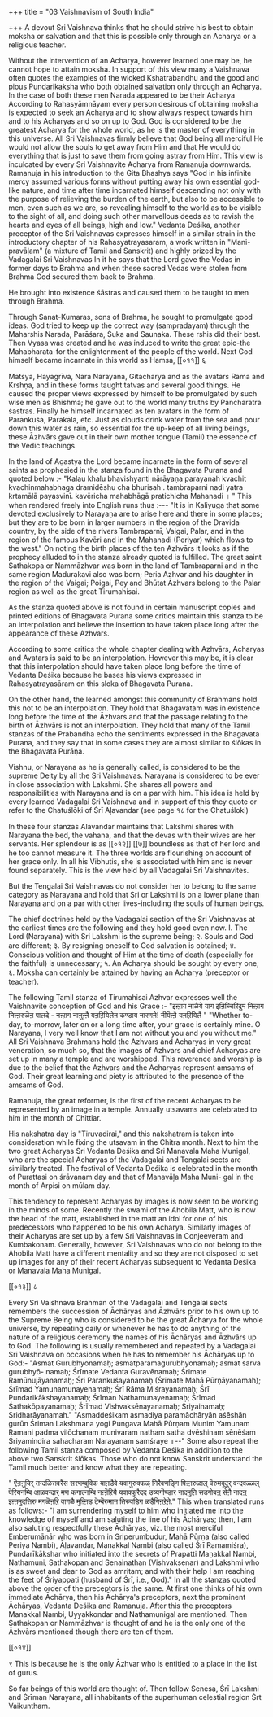 +++
title = "03 Vaishnavism of South India"

+++
A devout Sri Vaishnava thinks that he should strive his best to obtain moksha or salvation and that this is possible only through an Acharya or a religious teacher.

Without the intervention of an Acharya, however learned one may be, he cannot hope to attain moksha. In support of this view many a Vaishnava often quotes the examples of the wicked Kshatrabandhu and the good and pious Pundarikaksha who both obtained salvation only through an Acharya. In the case of both these men Narada appeared to be their Acharya According to Rahasyāmnāyam every person desirous of obtaining moksha is expected to seek an Acharya and to show always respect towards him and to his Acharyas and so on up to God. God is considered to be the greatest Acharya for the whole world, as he is the master of everything in this universe. All Sri Vaishnavas firmly believe that God being all merciful He would not allow the souls to get away from Him and that He would do everything that is just to save them from going astray from Him. This view is inculcated by every Sri Vaishnavite Acharya from Ramanuja downwards. Ramanuja in his introduction to the Gita Bhashya says "God in his infinite mercy assumed various forms without putting away his own essential god-like nature, and time after time incarnated himself descending not only with the purpose of relieving the burden of the earth, but also to be accessible to men, even such as we are, so revealing himself to the world as to be visible to the sight of all, and doing such other marvellous deeds as to ravish the hearts and eyes of all beings, high and low." Vedanta Deśika, another preceptor of the Sri Vaishnavas expresses himself in a similar strain in the introductory chapter of his Rahasyatrayasaram, a work written in "Mani- pravāļam" (a mixture of Tamil and Sanskrit) and highly prized by the Vadagalai Sri Vaishnavas In it he says that the Lord gave the Vedas in former days to Brahma and when these sacred Vedas were stolen from Brahma God secured them back to Brahma.

He brought into existence śāstras and caused them to be taught to men through Brahma.

Through Sanat-Kumaras, sons of Brahma, he sought to promulgate good ideas. God tried to keep up the correct way (sampradayam) through the Maharshis Narada, Parāśara, Śuka and Saunaka. These rshis did their best. Then Vyasa was created and he was induced to write the great epic-the Mahabharata-for the enlightenment of the people of the world. Next God himself became incarnate in this world as Hamsa, [[०११]]
६

Matsya, Hayagrīva, Nara Narayana, Gitacharya and as the avatars Rama and Krshṇa, and in these forms taught tatvas and several good things. He caused the proper views expressed by himself to be promulgated by such wise men as Bhishma; he gave out to the world many truths by Pancharatra śastras. Finally he himself incarnated as ten avatars in the form of Parānkuśa, Parakāla, etc. Just as clouds drink water from the sea and pour down this water as rain, so essential for the up-keep of all living beings, these Āzhvārs gave out in their own mother tongue (Tamil) the essence of the Vedic teachings.

In the land of Agastya the Lord became incarnate in the form of several saints as prophesied in the stanza found in the Bhagavata Purana and quoted below :- "Kalau khalu bhavishyanti nārāyaṇa parayanah kvachit kvachinmahabhaga dramidēshu cha bhurisah . tambraparni nadi yatra krtamālā payasvinī. kavēricha mahabhāgā pratichicha Mahanadi ॥ " This when rendered freely into English runs thus :--- "It is in Kaliyuga that some devoted exclusively to Narayaṇa are to arise here and there in some places; but they are to be born in larger numbers in the region of the Dravida country, by the side of the rivers Tambraparnī, Vaigai, Palar, and in the region of the famous Kavēri and in the Mahanadi (Periyar) which flows to the west." On noting the birth places of the ten Azhvārs it looks as if the prophecy alluded to in the stanza already quoted is fulfilled. The great saint Sathakopa or Nammāzhvar was born in the land of Tambraparni and in the same region Madurakavi also was born; Peria Āzhvar and his daughter in the region of the Vaigai; Poigai, Pey and Bhūtat Āzhvars belong to the Palar region as well as the great Tirumahisai.

As the stanza quoted above is not found in certain manuscript copies and printed editions of Bhagavata Purana some critics maintain this stanza to be an interpolation and believe the insertion to have taken place long after the appearance of these Azhvars.

According to some critics the whole chapter dealing with Azhvārs, Acharyas and Avatars is said to be an interpolation. However this may be, it is clear that this interpolation should have taken place long before the time of Vedanta Deśika because he bases his views expressed in Rahasyatrayasāram on this sloka of Bhagavata Purana.

On the other hand, the learned amongst this community of Brahmans hold this not to be an interpolation. They hold that Bhagavatam was in existence long before the time of the Āzhvars and that the passage relating to the birth of Āzhvārs is not an interpolation. They hold that many of the Tamil stanzas of the Prabandha echo the sentiments expressed in the Bhagavata Purana, and they say that in some cases they are almost similar to ślōkas in the Bhagavata Purāṇa.

Vishnu, or Narayana as he is generally called, is considered to be the supreme Deity by all the Sri Vaishnavas. Narayana is considered to be ever in close association with Lakshmi. She shares all powers and responsibilities with Narayana and is on a par with him. This idea is held by every learned Vadagalai Sri Vaishnava and in support of this they quote or refer to the Chatuślōki of Śrī Āļavandar (see page १८ for the Chatuśloki)

In these four stanzas Alavandar maintains that Lakshmi shares with Narayana the bed, the vahana, and that the devas with their wives are her servants. Her splendour is as [[०१२]]
[[७]]
boundless as that of her lord and he too cannot measure it. The three worlds are flourishing on account of her grace only. In all his Vibhutis, she is associated with him and is never found separately. This is the view held by all Vadagalai Sri Vaishnavites.

But the Tengalai Sri Vaishnavas do not consider her to belong to the same category as Narayana and hold that Sri or Lakshmi is on a lower plane than Narayana and on a par with other lives-including the souls of human beings.

The chief doctrines held by the Vadagalai section of the Sri Vaishnavas at the earliest times are the following and they hold good even now. I. The Lord (Narayana) with Sri Lakshmi is the supreme being; २. Souls and God are different; ३. By resigning oneself to God salvation is obtained; ४. Conscious volition and thought of Him at the time of death (especially for the faithful) is unnecessary; ५. An Acharya should be sought by every one; ६. Moksha can certainly be attained by having an Acharya (preceptor or teacher).

The following Tamil stanza of Tirumahisai Azhvar expresses well the Vaishnavite conception of God and his Grace :- "इऩ्ऱाग नाळैये याग इऩिच्चिऱिदुम निऩ्ऱाग निऩ्ऩरुळॆऩ पालदे - नऩ्ऱाग नाऩुऩ्ऩै यऩऱियिलेऩ कण्डाय नारणऩे! नीयॆऩ्ऩै यऩऱियिलै " "Whether to-day, to-morrow, later on or a long time after, your grace is certainly mine. O Narayana, I very well know that I am not without you and you without me." All Sri Vaishnava Brahmans hold the Azhvars and Acharyas in very great veneration, so much so, that the images of Azhvars and chief Acharyas are set up in many a temple and are worshipped. This reverence and worship is due to the belief that the Azhvars and the Acharyas represent amsams of God. Their great learning and piety is attributed to the presence of the amsams of God.

Ramanuja, the great reformer, is the first of the recent Acharyas to be represented by an image in a temple. Annually utsavams are celebrated to him in the month of Chittiar.

His nakshatra day is "Tiruvadirai," and this nakshatram is taken into consideration while fixing the utsavam in the Chitra month. Next to him the two great Acharyas Sri Vedanta Deśika and Sri Manavala Maha Munigal, who are the special Acharyas of the Vadagalai and Tengalai sects are similarly treated. The festival of Vedanta Deśika is celebrated in the month of Purattasi on śrāvanam day and that of Manavāļa Maha Muni- gal in the month of Arpisi on mūlam day.

This tendency to represent Acharyas by images is now seen to be working in the minds of some. Recently the swami of the Ahobila Matt, who is now the head of the matt, established in the matt an idol for one of his predecessors who happened to be his own Acharya. Similarly images of their Acharyas are set up by a few Sri Vaishnavas in Conjeeveram and Kumbakonam. Generally, however, Sri Vaishnavas who do not belong to the Ahobila Matt have a different mentality and so they are not disposed to set up images for any of their recent Acharyas subsequent to Vedanta Deśika or Manavala Maha Munigal.

[[०१३]]
८

Every Sri Vaishnava Brahman of the Vadagalai and Tengalai sects remembers the succession of Āchāryas and Āzhvārs prior to his own up to the Supreme Being who is considered to be the great Āchārya for the whole universe, by repeating daily or whenever he has to do anything of the nature of a religious ceremony the names of his Āchāryas and Āzhvārs up to God. The following is usually remembered and repeated by a Vadagalai Sri Vaishnava on occasions when he has to remember his Āchāryas up to God:- "Asmat Gurubhyonamaḥ; asmatparamagurubhyonamaḥ; asmat sarva gurubhyō- namaḥ; Śrīmate Vedanta Guravēnamaḥ; Śrimate Ramūnujāyanamaḥ; Śri Parankuśayanamaḥ (Śrimate Mahā Pūrṇāyanamah); Śrīmad Yamunamunayenamaḥ; Śrī Rāma Miśrayanamaḥ; Śrī Pundarikākshayanamaḥ; Śrīman Nathamunayenamaḥ; Śrīmad Śathakōpayanamaḥ; Śrīmad Vishvaksēnayanamaḥ; Sriyainamaḥ; Sridharāyanamah." "Asmaddeśikam asmadiya paramāchāryān aśēshān gurūn Śriman Lakshmana yogi Pungava Mahā Pūrṇam Munim Yamunam Ramani padma vilōchanam munivaram natham satha dvēshinam sēnēśam Śriyamindira sahacharam Narayanam samśraye ॥--" Some also repeat the following Tamil stanza composed by Vedanta Deśika in addition to the above two Sanskrit ślōkas. Those who do not know Sanskrit understand the Tamil much better and know what they are repeating.

" ऎऩऩुयिर् तन्दळित्तवरैस सरणम्बुक्कि याऩडैवे यवागुरुक्कळ् निरैवणङ्गि पिऩ्ऩरुळाल् पॆरुमबूदूर् वन्दवळ्ळल् पॆरियनम्बि आळवन्दार् मण कगाल्नम्बि नऩ्ऩॆऱियै यवाक्कुरैदद उय्यगॊण्डार नादमुऩि सडगोबऩ् सेऩै नादऩ् इऩ्ऩमुदत्तिरु मगळॆऩऱि वागळै मुऩ्ऩिड टॆम्बॆरुमाऩ तिरुवडिग ळडैगिऩऱेऩे." This when translated runs as follows:- "I am surrendering myself to him who initiated me into the knowledge of myself and am saluting the line of his Āchāryas; then, I am also saluting respectfully these Āchāryas, viz. the most merciful Emberumānār who was born in Sriperumbudur, Mahā Pūrṇa (also called Periya Nambi), Āļavandar, Manakkal Nambi (also called Śrī Ramamiśra), Pundarīkākshar who initiated into the secrets of Prapatti Maṇakkal Nambi, Nathamuni, Sathakopan and Senainathan (Vishvaksenar) and Lakshmi who is as sweet and dear to God as amritam; and with their help I am reaching the feet of Śriyappati (husband of Śrī, i.e., God)." In all the stanzas quoted above the order of the preceptors is the same. At first one thinks of his own immediate Āchārya, then his Āchārya's preceptors, next the prominent Āchāryas, Vedanta Deśika and Ramanuja. After this the preceptors Manakkal Nambi, Uyyakkondar and Nathamunigal are mentioned. Then Sathakopan or Nammāzhvar is thought of and he is the only one of the Āzhvārs mentioned though there are ten of them.

[[०१४]]

९
This is because he is the only Āzhvar who is entitled to a place in the list of gurus.

So far beings of this world are thought of. Then follow Senesa, Śrī Lakshmi and Śrīman Narayana, all inhabitants of the superhuman celestial region Śrt Vaikuntham.